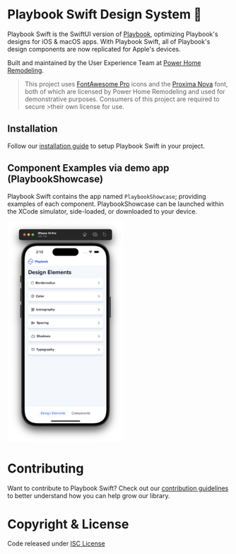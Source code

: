 # Playbook Swift Design System 📱

Playbook Swift is the SwiftUI version of [Playbook](https://playbook.powerapp.cloud/), optimizing Playbook's designs for iOS & macOS apps. With Playbook Swift, all of Playbook's design components are now replicated for Apple's devices.

Built and maintained by the User Experience Team at [Power Home Remodeling](https://www.techatpower.com/).

>This project uses [FontAwesome Pro](https://fontawesome.com/icons) icons and the [Proxima Nova](https://www.marksimonson.com/fonts/view/proxima-nova) font, both of which are licensed by Power Home Remodeling and used for demonstrative purposes. Consumers of this project are required to secure >their own license for use.

## Installation

Follow our [installation guide](Installation.md) to setup Playbook Swift in your project.



## Component Examples via demo app (PlaybookShowcase)

Playbook Swift contains the app named `PlaybookShowcase`; providing examples of each component. PlaybookShowcase can be launched within the XCode simulator, side-loaded, or downloaded to your device.

<img src="./playbook-showcase.png" height="500px" />



# Contributing

Want to contribute to Playbook Swift? Check out our [contribution guidelines](Contribution.md) to better understand how you can help grow our library.


# Copyright & License

Code released under [ISC License](License.md)

